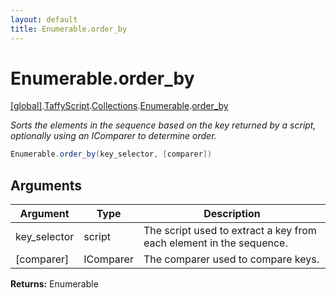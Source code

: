 ```yaml
---
layout: default
title: Enumerable.order_by
---
```


# Enumerable.order_by

[\[global\]]({{site.baseurl}}/docs/).[TaffyScript]({{site.baseurl}}/docs/TaffyScript/).[Collections]({{site.baseurl}}/docs/TaffyScript/Collections/).[Enumerable]({{site.baseurl}}/docs/TaffyScript/Collections/Enumerable/).[order_by]({{site.baseurl}}/docs/TaffyScript/Collections/Enumerable/order_by/)

_Sorts the elements in the sequence based on the key returned by a script, optionally using an IComparer to determine order._

```cs
Enumerable.order_by(key_selector, [comparer])
```

## Arguments

<table>
  <col width="15%">
  <col width="15%">
  <thead>
    <tr>
      <th>Argument</th>
      <th>Type</th>
      <th>Description</th>
    </tr>
  </thead>
  <tbody>
    <tr>
      <td>key_selector</td>
      <td>script</td>
      <td>The script used to extract a key from each element in the sequence.</td>
    </tr>
    <tr>
      <td>[comparer]</td>
      <td>IComparer</td>
      <td>The comparer used to compare keys.</td>
    </tr>
  </tbody>
</table>

**Returns:** Enumerable
